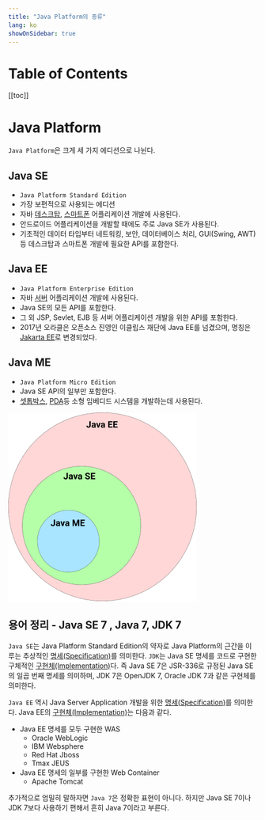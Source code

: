 ```yaml
---
title: "Java Platform의 종류"
lang: ko
showOnSidebar: true
---
```


# Table of Contents
[[toc]]

# Java Platform
`Java Platform`은 크게 세 가지 에디션으로 나뉜다.

## Java SE
- `Java Platform Standard Edition`
- 가장 보편적으로 사용되는 에디션
- 자바 <u>데스크탑</u>, <u>스마트폰</u> 어플리케이션 개발에 사용된다.
- 안드로이드 어플리케이션을 개발할 때에도 주로 Java SE가 사용된다.
- 기초적인 데이터 타입부터 네트워킹, 보안, 데이터베이스 처리, GUI(Swing, AWT) 등 데스크탑과 스마트폰 개발에 필요한 API를 포함한다.

## Java EE
- `Java Platform Enterprise Edition`
- 자바 <u>서버</u> 어플리케이션 개발에 사용된다.
- Java SE의 모든 API를 포함한다.
- 그 외 JSP, Sevlet, EJB 등 서버 어플리케이션 개발을 위한 API를 포함한다.
- 2017년 오라클은 오픈소스 진영인 이클립스 재단에 Java EE를 넘겼으며, 명칭은 <u>Jakarta EE</u>로 변경되었다.

## Java ME
- `Java Platform Micro Edition`
- Java SE API의 일부만 포함한다.
- <u>셋톱박스</u>, <u>PDA</u>등 소형 임베디드 시스템을 개발하는데 사용된다.

![1.png](./180103_Java_platform/1.png)

## 용어 정리 - Java SE 7 , Java 7, JDK 7
`Java SE`는 Java Platform Standard Edition의 약자로 Java Platform의 근간을 이루는 추상적인 <u>명세(Specification)</u>를 의미한다.
 `JDK`는 Java SE 명세를 코드로 구현한 구체적인 <u>구현체(Implementation)</u>다. 즉 Java SE 7은 JSR-336로 규정된 Java SE의 일곱 번째 명세를 의미하며, JDK 7은 OpenJDK 7, Oracle JDK 7과 같은 구현체를 의미한다.

`Java EE` 역시 Java Server Application 개발을 위한 <u>명세(Specification)</u>를 의미한다. Java EE의 <u>구현체(Implementation)</u>는 다음과 같다.
- Java EE 명세를 모두 구현한 WAS
    - Oracle WebLogic
    - IBM Websphere
    - Red Hat Jboss
    - Tmax JEUS
- Java EE 명세의 일부를 구현한 Web Container
    - Apache Tomcat

추가적으로 엄밀히 말하자면 `Java 7`은 정확한 표현이 아니다. 하지만 Java SE 7이나 JDK 7보다 사용하기 편해서 흔히 Java 7이라고 부른다.
